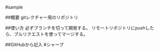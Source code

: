 #sample

##概要
gitレクチャー用のリポジトリ

##使い方
必ずブランチを切って開発する。
リモートリポジトリにpushしたら、プルリクエストを使ってマージする。

##GitHubから記入
#シャープ

